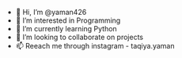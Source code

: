 - 👋 Hi, I’m @yaman426
- 👀 I’m interested in Programming
- 🌱 I’m currently learning Python
- 💞️ I’m looking to collaborate on projects
- 📫 Reeach me through instagram - taqiya.yaman

<!---
yaman426/yaman426 is a ✨ special ✨ repository because its `README.md` (this file) appears on your GitHub profile.
You can click the Preview link to take a look at your changes.
--->
